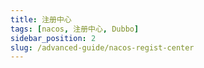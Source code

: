 ```yaml
---
title: 注册中心
tags: [nacos, 注册中心, Dubbo]
sidebar_position: 2
slug: /advanced-guide/nacos-regist-center
---
```


